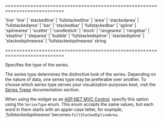 <!--**
/*-------------------------------------------
    Auto-generated file. Do not modify.
-------------------------------------------

**-->
===========================================================================
<!--default-->'line'<!--/default-->
<!--acceptValues-->'line' | 'stackedline' | 'fullstackedline' | 'area' | 'stackedarea' | 'fullstackedarea' | 'bar' | 'stackedbar' | 'fullstackedbar' | 'spline' | 'splinearea' | 'scatter' | 'candlestick' | 'stock' | 'rangearea' | 'rangebar' | 'stepline' | 'steparea' | 'bubble' | 'fullstackedspline' | 'stackedspline' | 'stackedsplinearea' | 'fullstackedsplinearea'<!--/acceptValues-->
<!--type-->string<!--/type-->
===========================================================================

<!--shortDescription-->
Specifies the type of the series.
<!--/shortDescription-->

<!--fullDescription-->
The series type determines the distinctive look of the series. Depending on the nature of data, one series type may be preferable over another. To choose which series type serves your visualization purposes best, visit the [Series Types](/Documentation/ApiReference/Data_Visualization_Widgets/dxChart/Series_Types/) documentation section.

When using the widget as an [ASP.NET MVC Control](/Documentation/Guide/ASP.NET_MVC_Controls/Fundamentals/), specify this option using the `SeriesType` enum. This enum accepts the same values, but each word in them starts with an upper-case letter, for example, *'fullstackedsplinearea'* becomes `FullStackedSplineArea`.
<!--/fullDescription-->